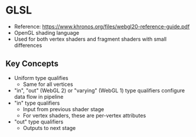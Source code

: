 # GLSL
- Reference: https://www.khronos.org/files/webgl20-reference-guide.pdf
- OpenGL shading language
- Used for both vertex shaders and fragment shaders with small differences

## Key Concepts
- Uniform type qualifies
    - Same for all vertices
- "in", "out" (WebGL 2) or "varying" (WebGL 1) type qualifiers configure data flow in pipeline
- "in" type qualifiers
	- Input from previous shader stage
	- For vertex shaders, these are per-vertex attributes
- "out" type qualifiers
	- Outputs to next stage